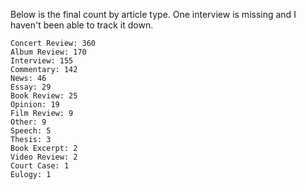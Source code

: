 Below is the final count by article type. One interview is missing and I haven't been able to track it down.

```
Concert Review: 360
Album Review: 170
Interview: 155
Commentary: 142
News: 46
Essay: 29
Book Review: 25
Opinion: 19
Film Review: 9
Other: 9
Speech: 5
Thesis: 3
Book Excerpt: 2
Video Review: 2
Court Case: 1
Eulogy: 1
```
